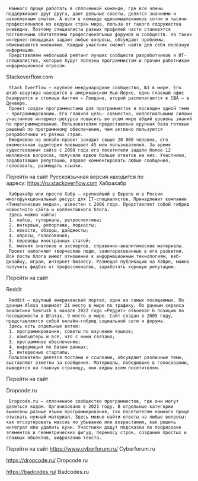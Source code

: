 
     Намного проще работать в сплоченной команде, где все члены поддерживают друг друга, дают дельные советы, делятся знаниями и накопленным опытом. А если в команде единомышленников сотни и тысячи профессионалов из ведущих стран мира, польза от такого содружества очевидна. Поэтому специалисты разных профилей часто становятся постоянными обитателями профессиональных форумов и сообществ. На таких интернет-площадках задают любые вопросы, обсуждают проблемы, обмениваются мнениями. Каждый участник сможет найти для себя полезную информацию.
     Представляем небольшой рейтинг лучших сообществ разработчиков и ИТ-специалистов, которые будут полезны программистам и прочим работникам информационной отрасли.

Stackoverflow.com


     Stack Overflow — крупное международное сообщество, №1 в мире. Его штаб-квартира находится в американском Нью-Йорке, один главный офис базируется в столице Англии — Лондоне, второй располагается в США — в Денвере.
     Проект создан программистами для программистов и посвящен одной теме — программированию. Его главная цель— совместно, коллегиальными силами участников интернет-ресурса повысить во всем мире общий уровень знаний по программированию. Пользователям предоставлена крупная база готовых решений по программному обеспечению, чем активно пользуются разработчики из разных стран.
     Ежедневно на онлайн-проект заходит свыше 20 000 человек, его ежемесячная аудитория превышает 45 млн пользователей. За время существования сайта с 2008 года его посетители задали более 12 миллионов вопросов, получили вдвое больше ответов на них. Участники, заработавшие репутацию, вправе комментировать любые сообщения, голосовать, размещать ссылки.
Перейти на сайт
Русскоязычная версия находится по адресу: https://ru.stackoverflow.com
Хабрахабр



     Хабрахабр или просто Хабр — крупнейший в Европе и в России многофункциональный ресурс для IT-специалистов. Принадлежит компании «Тематические медиа», известен с 2006 года. Представляет собой гибрид новостного сайта и коллективного блога.
     Здесь можно найти:
     1. кейсы, туториалы, ретроспективы;
     2. интервью, репортажи, подкасты;
     3. новости, обзоры, дайджесты;
     4. опросы, голосования;
     5. переводы иностранных статей;
     6. мнения знатоков и экспертов, справочно-аналитические материалы.
     Проект наполняют творческие люди, заинтересованные в его развитии. Все посты блога имеют отношение к информационным технологиям, веб-дизайну, играм, интернет-бизнесу. Размещая публикацию на Хабре, можно получить фидбэк от профессионалов, заработать хорошую репутацию.
Перейти на сайт

Reddit



     Reddit — крупный американский портал, один из самых посещаемых. По данным Alexa занимает 21 место в мире по трафику. По данным сервиса аналитики Semrush в начале 2022 года «Реддит» отвоевал 6 позицию по посещаемости в Штатах, 9 место в мире. Сайт создан в 2005 году, представляется собой онлайн-гибрид социальной сети и форума.
     Здесь есть отдельные ветки:
     1. программирование, советы по изучению языков;
     2. компьютеры и всё, что с ними связано;
     3. программное обеспечение;
     4. информация по базам данных;
     5. интересные стартапы.
     Пользователи делятся постами и ссылками, обсуждают различные темы, выставляют отметки за сообщения. Материалы, победившие в голосовании, выводятся на главную страницу, они видны всем посетителям.
Перейти на сайт

Dropcode.ru


     Dropcode.ru — сплоченное сообщество программистов, где они могут делиться кодом. Организовано в 2021 году. В отдельные категории вынесены разные языки программирования, так посетителям намного проще отыскать нужный материал. Здесь можно найти ответы на любые вопросы: как отсортировать массив по убыванию или возрастанию, как решить интеграл или удалить куки. Участники дадут подсказки по прорисовке элементов и геометрических фигур, переносу строк, созданию простых и сложных объектов, шифрованию текста.
Перейти на сайт
 https://www.cyberforum.ru/   Cyberforum.ru


https://dropcode.ru/     Dropcode.ru


https://badcodes.ru/   Badcodes.ru

